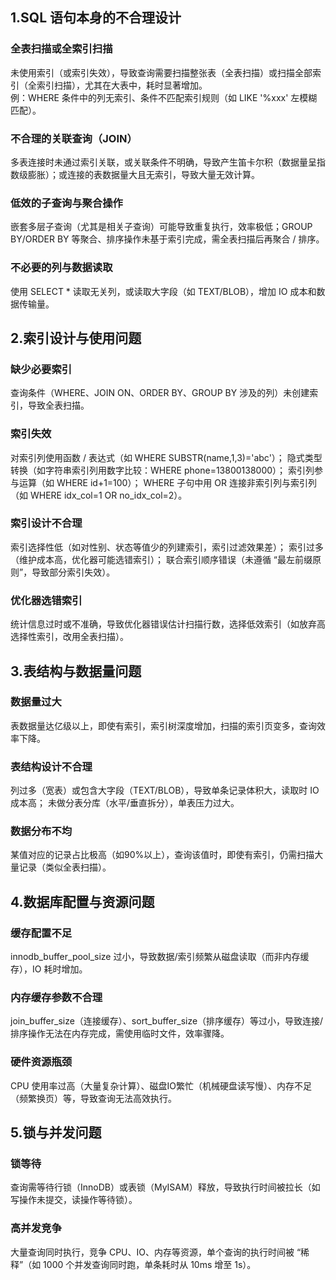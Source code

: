 ## 1.SQL 语句本身的不合理设计

### 全表扫描或全索引扫描

未使用索引（或索引失效），导致查询需要扫描整张表（全表扫描）或扫描全部索引（全索引扫描），尤其在大表中，耗时显著增加。
<br>
例：WHERE 条件中的列无索引、条件不匹配索引规则（如 LIKE '%xxx' 左模糊匹配）。

### 不合理的关联查询（JOIN）

多表连接时未通过索引关联，或关联条件不明确，导致产生笛卡尔积（数据量呈指数级膨胀）；或连接的表数据量大且无索引，导致大量无效计算。

### 低效的子查询与聚合操作

嵌套多层子查询（尤其是相关子查询）可能导致重复执行，效率极低；GROUP BY/ORDER BY
等聚合、排序操作未基于索引完成，需全表扫描后再聚合 / 排序。

### 不必要的列与数据读取

使用 SELECT * 读取无关列，或读取大字段（如 TEXT/BLOB），增加 IO 成本和数据传输量。

## 2.索引设计与使用问题

### 缺少必要索引

查询条件（WHERE、JOIN ON、ORDER BY、GROUP BY 涉及的列）未创建索引，导致全表扫描。

### 索引失效

对索引列使用函数 / 表达式（如 WHERE SUBSTR(name,1,3)='abc'）；
隐式类型转换（如字符串索引列用数字比较：WHERE phone=13800138000）；
索引列参与运算（如 WHERE id+1=100）；
WHERE 子句中用 OR 连接非索引列与索引列（如 WHERE idx_col=1 OR no_idx_col=2）。

### 索引设计不合理

索引选择性低（如对性别、状态等值少的列建索引，索引过滤效果差）；
索引过多（维护成本高，优化器可能选错索引）；
联合索引顺序错误（未遵循 “最左前缀原则”，导致部分索引失效）。

### 优化器选错索引

统计信息过时或不准确，导致优化器错误估计扫描行数，选择低效索引（如放弃高选择性索引，改用全表扫描）。

## 3.表结构与数据量问题

### 数据量过大

表数据量达亿级以上，即使有索引，索引树深度增加，扫描的索引页变多，查询效率下降。

### 表结构设计不合理

列过多（宽表）或包含大字段（TEXT/BLOB），导致单条记录体积大，读取时 IO 成本高；
未做分表分库（水平/垂直拆分），单表压力过大。

### 数据分布不均

某值对应的记录占比极高（如90%以上），查询该值时，即使有索引，仍需扫描大量记录（类似全表扫描）。

## 4.数据库配置与资源问题

### 缓存配置不足

innodb_buffer_pool_size 过小，导致数据/索引频繁从磁盘读取（而非内存缓存），IO 耗时增加。

### 内存缓存参数不合理

join_buffer_size（连接缓存）、sort_buffer_size（排序缓存）等过小，导致连接/排序操作无法在内存完成，需使用临时文件，效率骤降。

### 硬件资源瓶颈

CPU 使用率过高（大量复杂计算）、磁盘IO繁忙（机械硬盘读写慢）、内存不足（频繁换页）等，导致查询无法高效执行。

## 5.锁与并发问题

### 锁等待

查询需等待行锁（InnoDB）或表锁（MyISAM）释放，导致执行时间被拉长（如写操作未提交，读操作等待锁）。

### 高并发竞争

大量查询同时执行，竞争 CPU、IO、内存等资源，单个查询的执行时间被 “稀释”（如 1000 个并发查询同时跑，单条耗时从 10ms 增至 1s）。

